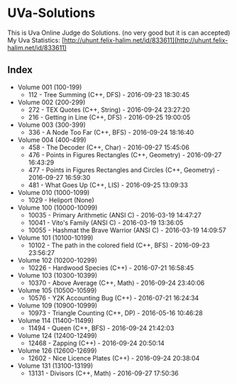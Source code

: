 # UVa-Solutions
This is Uva Online Judge do Solutions. (no very good but it is can accepted)
My Uva Statistics: [http://uhunt.felix-halim.net/id/833611](http://uhunt.felix-halim.net/id/833611)

## Index
* Volume 001 (100-199)
  * 112 - Tree Summing (C++, DFS) - 2016-09-23 18:30:45
* Volume 002 (200-299)
  * 272 - TEX Quotes (C++, String) - 2016-09-24 23:27:20
  * 216 - Getting in Line (C++, DFS) - 2016-09-25 19:00:05
* Volume 003 (300-399)
  * 336 - A Node Too Far (C++, BFS) - 2016-09-24 18:16:40
* Volume 004 (400-499)
  * 458 - The Decoder (C++, Char) - 2016-09-27 15:45:06
  * 476 - Points in Figures Rectangles (C++, Geometry) - 2016-09-27 16:43:29
  * 477 - Points in Figures Rectangles and Circles (C++, Geometry) - 2016-09-27 16:59:30
  * 481 - What Goes Up (C++, LIS) - 2016-09-25 13:09:33
* Volume 010 (1000-1099)
  * 1029 - Heliport (None)
* Volume 100 (10000-10099)
  * 10035 - Primary Arithmetic (ANSI C) - 2016-03-19 14:47:27
  * 10041 - Vito's Family (ANSI C) - 2016-03-19 13:36:05
  * 10055 - Hashmat the Brave Warrior (ANSI C) - 2016-03-19 14:09:57
* Volume 101 (10100-10199)
  * 10102 - The path in the colored field (C++,  BFS) - 2016-09-23 23:56:27
* Volume 102 (10200-10299)
  * 10226 - Hardwood Species (C++) - 2016-07-21 16:58:45
* Volume 103 (10300-10399)
  * 10370 - Above Average (C++, Math) - 2016-09-24 23:40:06
* Volume 105 (10500-10599)
  * 10576 - Y2K Accounting Bug (C++) - 2016-07-21 16:24:34
* Volume 109 (10900-10999)
  * 10973 - Triangle Counting (C++, DP) -	2016-05-16 10:46:28
* Volume 114 (11400-11499)
  * 11494 - Queen (C++, BFS) - 2016-09-24 21:42:03
* Volume 124 (12400-12499)
  * 12468 - Zapping (C++) - 2016-09-24 20:50:14
* Volume 126 (12600-12699)
  * 12602 - Nice Licence Plates (C++) - 2016-09-24 20:38:04
* Volume 131 (13100-13199)
  * 13131 - Divisors (C++, Math) - 	2016-09-27 17:50:36
